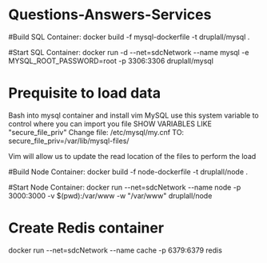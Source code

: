 # Questions-Answers-Services

#Build SQL Container:
docker build -f mysql-dockerfile -t druplall/mysql .

#Start SQL Container:
docker run -d --net=sdcNetwork --name mysql -e MYSQL_ROOT_PASSWORD=root -p 3306:3306 druplall/mysql

# Prequisite to load data
Bash into mysql container and install vim
MySQL use this system variable to control where you can import you file
SHOW VARIABLES LIKE "secure_file_priv"
Change file: /etc/mysql/my.cnf
TO: secure_file_priv=/var/lib/mysql-files/

Vim will allow us to update the read location of the files to perform the load


#Build Node Container:
docker build -f node-dockerfile -t druplall/node .

#Start Node Container:
docker run --net=sdcNetwork --name node -p 3000:3000 -v $(pwd):/var/www -w "/var/www" druplall/node


# Create Redis container
docker run --net=sdcNetwork --name cache -p 6379:6379 redis